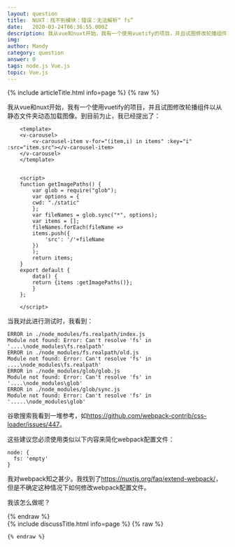```yaml
---
layout: question
title:  NUXT：找不到模块：错误：无法解析“ fs”
date:   2020-03-24T06:36:55.000Z
description: 我从vue和nuxt开始，我有一个使用vuetify的项目，并且试图修改轮播组件以从静态文件夹动态加载图像。到目前为止，我已经提出了：    <tem...
img: 
author: Mandy
category: question
answer: 0
tags: node.js Vue.js
topic: Vue.js
---
```

<div class="article-root">
  <div class="article">
    {% include articleTitle.html info=page %}
    {% raw %}
    <div class="article-content"><p><font style="vertical-align: inherit;"><font style="vertical-align: inherit;">我从vue和nuxt开始，我有一个使用vuetify的项目，并且试图修改轮播组件以从静态文件夹动态加载图像。</font><font style="vertical-align: inherit;">到目前为止，我已经提出了：</font></font></p>

<pre><code>    &lt;template&gt;<font></font>
    &lt;v-carousel&gt;<font></font>
        &lt;v-carousel-item v-for="(item,i) in items" :key="i" :src="item.src"&gt;&lt;/v-carousel-item&gt;<font></font>
    &lt;/v-carousel&gt;<font></font>
    &lt;/template&gt;<font></font>
<font></font>
<font></font>
    &lt;script&gt;<font></font>
    function getImagePaths() {<font></font>
        var glob = require("glob");<font></font>
        var options = {<font></font>
        cwd: "./static"<font></font>
        };<font></font>
        var fileNames = glob.sync("*", options);<font></font>
        var items = [];<font></font>
        fileNames.forEach(fileName =&gt;<font></font>
        items.push({<font></font>
            'src': '/'+fileName<font></font>
        })<font></font>
        );<font></font>
        return items;<font></font>
    }<font></font>
    export default {<font></font>
        data() {<font></font>
        return {items :getImagePaths()};<font></font>
        }<font></font>
    };<font></font>
<font></font>
    &lt;/script&gt;<font></font>
</code></pre>

<p><font style="vertical-align: inherit;"><font style="vertical-align: inherit;">当我对此进行测试时，我看到：</font></font></p>

<pre><code>ERROR in ./node_modules/fs.realpath/index.js<font></font>
Module not found: Error: Can't resolve 'fs' in '....\node_modules\fs.realpath'<font></font>
ERROR in ./node_modules/fs.realpath/old.js<font></font>
Module not found: Error: Can't resolve 'fs' in ....\node_modules\fs.realpath'<font></font>
ERROR in ./node_modules/glob/glob.js<font></font>
Module not found: Error: Can't resolve 'fs' in '....\node_modules\glob'<font></font>
ERROR in ./node_modules/glob/sync.js<font></font>
Module not found: Error: Can't resolve 'fs' in '.....\node_modules\glob'<font></font>
</code></pre>

<p><font style="vertical-align: inherit;"><font style="vertical-align: inherit;">谷歌搜索我看到一堆参考，如</font></font><a href="https://github.com/webpack-contrib/css-loader/issues/447" rel="nofollow noreferrer"><font style="vertical-align: inherit;"><font style="vertical-align: inherit;">https://github.com/webpack-contrib/css-loader/issues/447</font></font></a><font style="vertical-align: inherit;"><font style="vertical-align: inherit;">。</font></font></p>

<p><font style="vertical-align: inherit;"><font style="vertical-align: inherit;">这些建议您必须使用类似以下内容来简化webpack配置文件：</font></font></p>

<pre><code>node: {<font></font>
  fs: 'empty'<font></font>
}<font></font>
</code></pre>

<p><font style="vertical-align: inherit;"><font style="vertical-align: inherit;">我对webpack知之甚少。</font><font style="vertical-align: inherit;">我找到了</font></font><a href="https://nuxtjs.org/faq/extend-webpack/" rel="nofollow noreferrer"><font style="vertical-align: inherit;"><font style="vertical-align: inherit;">https://nuxtjs.org/faq/extend-webpack/</font></font></a><font style="vertical-align: inherit;"><font style="vertical-align: inherit;">，但是不确定这种情况下如何修改webpack配置文件。</font></font></p>

<p><font style="vertical-align: inherit;"><font style="vertical-align: inherit;">我该怎么做呢？</font></font></p></div>
    {% endraw %}
  </div>

  <div class="discuss-wrapper">
    {% include discussTitle.html info=page %}
    {% raw %}
    
    {% endraw %}
  </div>
<div>
